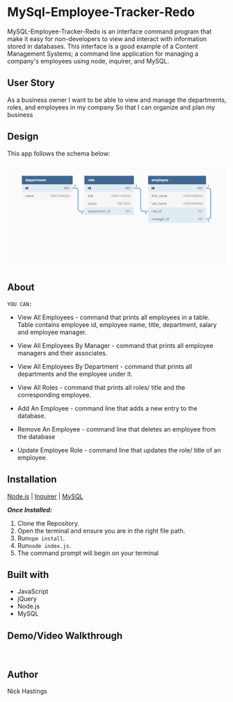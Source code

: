 # MySql-Employee-Tracker-Redo

MySQL-Employee-Tracker-Redo is an interface command program that make it easy for non-developers to view and interact with information stored in databases. This interface is a good example of a Content Management Systems; a command line application for managing a company's employees using node, inquirer, and MySQL.

## User Story
As a business owner
I want to be able to view and manage the departments, roles, and employees in my company
So that I can organize and plan my business

## Design

This app follows the schema below:

![](/assests/12-sql-homework-demo-01.png)

## About
    YOU CAN:

* View All Employees - command that prints all employees in a table. Table contains employee id, employee name, title, department, salary and employee manager.

* View All Employees By Manager - command that prints all employee managers and their associates.

* View All Employees By Department - command that prints all departments and the employee under it.

* View All Roles - command that prints all roles/ title and the corresponding employee.

* Add An Employee - command line that adds a new entry to the database.

* Remove An Employee - command line that deletes an employee from the database

* Update Employee Role - command line that updates the role/ title of an employee.



## Installation

[Node.js](https://nodejs.org/en/) | [Inquirer](https://www.npmjs.com/package/inquirer) | [MySQL](https://www.npmjs.com/package/mysql2)

***Once Installed:***
1. Clone the Repository.
2. Open the terminal and ensure you are in the right file path.
3. Run```npm install```.
4. Run```node index.js```.
5. The command prompt will begin on your terminal

## Built with
* JavaScript
* jQuery
* Node.js
* MySQL

## Demo/Video Walkthrough
![]()


## Author
Nick Hastings
